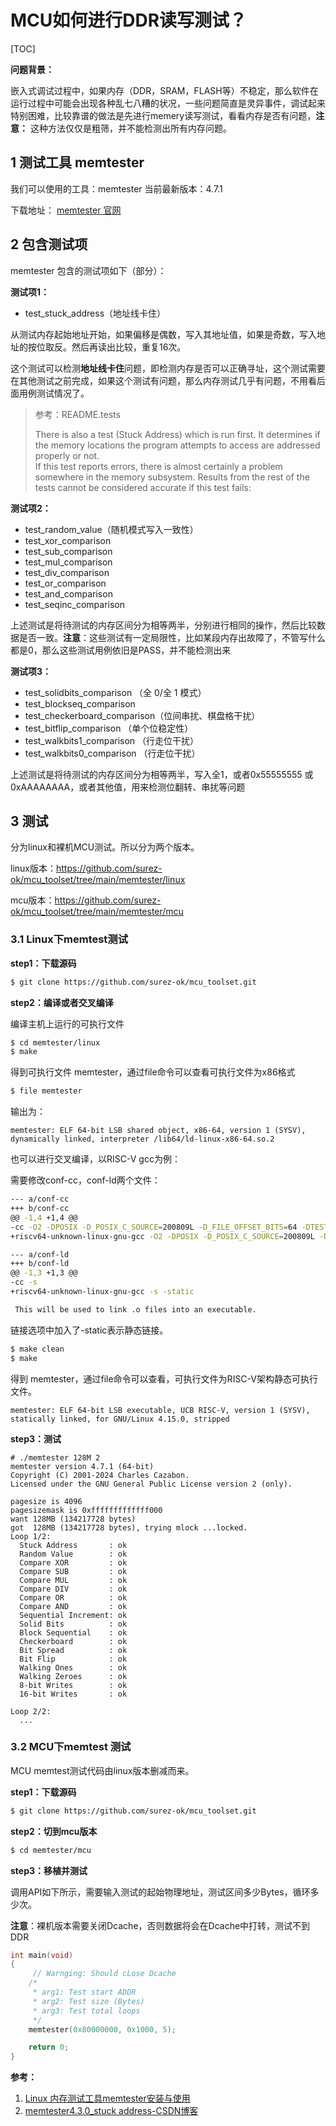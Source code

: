 # MCU如何进行DDR读写测试？

[TOC]

**问题背景：**

嵌入式调试过程中，如果内存（DDR，SRAM，FLASH等）不稳定，那么软件在运行过程中可能会出现各种乱七八糟的状况，一些问题简直是灵异事件，调试起来特别困难，比较靠谱的做法是先进行memery读写测试，看看内存是否有问题，**注意：** 这种方法仅仅是粗筛，并不能检测出所有内存问题。

## 1 测试工具 memtester 

我们可以使用的工具：memtester 当前最新版本：4.7.1

下载地址： [memtester 官网](https://pyropus.ca./software/memtester/)

## 2 包含测试项

memtester 包含的测试项如下（部分）：

**测试项1：**

* test_stuck_address（地址线卡住）

从测试内存起始地址开始，如果偏移是偶数，写入其地址值，如果是奇数，写入地址的按位取反。然后再读出比较，重复16次。

这个测试可以检测**地址线卡住**问题，即检测内存是否可以正确寻址，这个测试需要在其他测试之前完成，如果这个测试有问题，那么内存测试几乎有问题，不用看后面用例测试情况了。

>参考：README.tests
>
>There is also a test (Stuck Address) which is run first.  It determines if the 
>memory locations the program attempts to access are addressed properly or not.  
>If this test reports errors, there is almost certainly a problem somewhere in 
>the memory subsystem.  Results from the rest of the tests cannot be considered 
>accurate if this test fails:

**测试项2：**

* test_random_value（随机模式写入一致性）
* test_xor_comparison
* test_sub_comparison
* test_mul_comparison
* test_div_comparison
* test_or_comparison
* test_and_comparison
* test_seqinc_comparison

上述测试是将待测试的内存区间分为相等两半，分别进行相同的操作，然后比较数据是否一致。**注意**：这些测试有一定局限性，比如某段内存出故障了，不管写什么都是0，那么这些测试用例依旧是PASS，并不能检测出来

**测试项3：**

* test_solidbits_comparison  （全 0/全 1 模式）
* test_blockseq_comparison
* test_checkerboard_comparison（位间串扰、棋盘格干扰）
* test_bitflip_comparison （单个位稳定性）
* test_walkbits1_comparison （行走位干扰）
* test_walkbits0_comparison （行走位干扰）

上述测试是将待测试的内存区间分为相等两半，写入全1，或者0x55555555 或0xAAAAAAAA，或者其他值，用来检测位翻转、串扰等问题




## 3 测试

分为linux和裸机MCU测试。所以分为两个版本。

linux版本：https://github.com/surez-ok/mcu_toolset/tree/main/memtester/linux

mcu版本：https://github.com/surez-ok/mcu_toolset/tree/main/memtester/mcu



### 3.1 Linux下memtest测试

**step1：下载源码**

~~~sh
$ git clone https://github.com/surez-ok/mcu_toolset.git
~~~

**step2：编译或者交叉编译**

编译主机上运行的可执行文件

~~~sh
$ cd memtester/linux
$ make
~~~

得到可执行文件 memtester，通过file命令可以查看可执行文件为x86格式

~~~sh
$ file memtester
~~~

输出为：

~~~log
memtester: ELF 64-bit LSB shared object, x86-64, version 1 (SYSV), dynamically linked, interpreter /lib64/ld-linux-x86-64.so.2
~~~

也可以进行交叉编译，以RISC-V gcc为例：

需要修改conf-cc，conf-ld两个文件：

~~~sh
--- a/conf-cc
+++ b/conf-cc
@@ -1,4 +1,4 @@
-cc -O2 -DPOSIX -D_POSIX_C_SOURCE=200809L -D_FILE_OFFSET_BITS=64 -DTEST_NARROW_WRITES -c
+riscv64-unknown-linux-gnu-gcc -O2 -DPOSIX -D_POSIX_C_SOURCE=200809L -D_FILE_OFFSET_BITS=64 -DTEST_NARROW_WRITES -c

--- a/conf-ld
+++ b/conf-ld
@@ -1,3 +1,3 @@
-cc -s
+riscv64-unknown-linux-gnu-gcc -s -static

 This will be used to link .o files into an executable.
~~~

链接选项中加入了-static表示静态链接。

~~~sh
$ make clean
$ make
~~~

得到 memtester，通过file命令可以查看，可执行文件为RISC-V架构静态可执行文件。

~~~log
memtester: ELF 64-bit LSB executable, UCB RISC-V, version 1 (SYSV), statically linked, for GNU/Linux 4.15.0, stripped
~~~

**step3：测试**

~~~log
# ./memtester 128M 2
memtester version 4.7.1 (64-bit)
Copyright (C) 2001-2024 Charles Cazabon.
Licensed under the GNU General Public License version 2 (only).

pagesize is 4096
pagesizemask is 0xfffffffffffff000
want 128MB (134217728 bytes)
got  128MB (134217728 bytes), trying mlock ...locked.
Loop 1/2:
  Stuck Address       : ok
  Random Value        : ok
  Compare XOR         : ok
  Compare SUB         : ok
  Compare MUL         : ok
  Compare DIV         : ok
  Compare OR          : ok
  Compare AND         : ok
  Sequential Increment: ok
  Solid Bits          : ok
  Block Sequential    : ok
  Checkerboard        : ok
  Bit Spread          : ok
  Bit Flip            : ok
  Walking Ones        : ok
  Walking Zeroes      : ok
  8-bit Writes        : ok
  16-bit Writes       : ok

Loop 2/2:
  ...
~~~

### 3.2 MCU下memtest 测试

MCU memtest测试代码由linux版本删减而来。

**step1：下载源码**

~~~sh
$ git clone https://github.com/surez-ok/mcu_toolset.git
~~~

**step2：切到mcu版本**

~~~sh
$ cd memtester/mcu
~~~

**step3：移植并测试**

调用API如下所示，需要输入测试的起始物理地址，测试区间多少Bytes，循环多少次。

**注意**：裸机版本需要关闭Dcache，否则数据将会在Dcache中打转，测试不到DDR

~~~c
int main(void)
{
     // Warnging: Should cLose Dcache
    /*
     * arg1: Test start ADDR
     * arg2: Test size (Bytes)
     * arg3: Test total loops
     */
    memtester(0x80000000, 0x1000, 5);

    return 0;
}
~~~




**参考：**

1. [Linux 内存测试工具memtester安装与使用](https://www.cnblogs.com/fortunely/articles/14924305.html)
2. [memtester4.3.0_stuck address-CSDN博客](https://blog.csdn.net/jdc317264476/article/details/82790121)